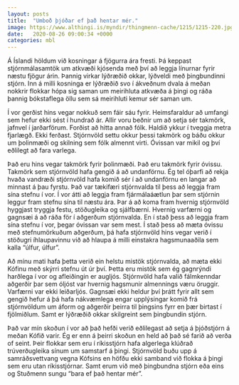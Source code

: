 ```yaml
---
layout: posts
title:  "Umboð þjóðar ef það hentar mér."
image: https://www.althingi.is/myndir/thingmenn-cache/1215/1215-220.jpg
date:   2020-08-26 09:00:34 +0000
categories: mbl
---
```

Á Íslandi höldum við kosningar á fjögurra ára fresti. Þá keppast stjórnmálasamtök um atkvæði kjósenda með því að leggja línurnar fyrir næstu fjögur árin. Þannig virkar lýðræðið okkar, lýðveldi með þingbundinni stjórn. Inn á milli kosninga er lýðræðið svo í ákveðnum dvala á meðan nokkrir flokkar hópa sig saman um meirihluta atkvæða á þingi og ráða þannig bókstaflega öllu sem sá meirihluti kemur sér saman um. 

Í vor gerðist hins vegar nokkuð sem fáir sáu fyrir. Heimsfaraldur að umfangi sem hefur ekki sést í hundrað ár. Allir voru beðnir um að setja sér takmörk, jafnvel í jarðarförum. Forðist að hitta annað fólk. Haldið ykkur í tveggja metra fjarlægð. Ekki ferðast. Stjórnvöld settu okkur þessi takmörk og báðu okkur um þolinmæði og skilning sem fólk almennt virti. Óvissan var mikil og því eðlilegt að fara varlega. 

Það eru hins vegar takmörk fyrir þolinmæði. Það eru takmörk fyrir óvissu. Takmörk sem stjórnvöld hafa gengið á að undanförnu. Ég tel óþarfi að rekja hvaða vandræði stjórnvöld hafa komið sér í að undanförnu en langar að minnast á þau fyrstu. Það var tækifæri stjórnvalda til þess að leggja fram sína stefnu í vor. Í vor átti að leggja fram fjármálaáætlun þar sem stjórnin leggur fram stefnu sína til næstu ára. Þar á að koma fram hvernig stjórnvöld hyggjast tryggja festu, stöðugleika og sjálfbærni. Hvernig varfærni og gagnsæi á að ráða för í aðgerðum stjórnvalda. En í stað þess að leggja fram sína stefnu í vor, þegar óvissan var sem mest. Í stað þess að mæta óvissu með stefnumörkuðum aðgerðum, þá hafa stjórnvöld hins vegar verið í stöðugri íhlaupavinnu við að hlaupa á milli einstakra hagsmunaaðila sem kalla “úlfur, úlfur”. 

Að mínu mati hafa þetta verið ein helstu mistök stjórnvalda, að mæta ekki Kófinu með skýrri stefnu út úr því. Þetta eru mistök sem ég gagnrýndi harðlega í vor og afleiðingin er augljós. Stjórnvöld hafa valið fálmkenndar aðgerðir þar sem óljóst var hvernig hagsmunir almennings væru öruggir. Varfærni var ekki leiðarljós. Gagnsæi ekki heldur því þrátt fyrir allt sem gengið hefur á þá hafa nákvæmlega engar upplýsingar komið frá stjórnvöldum um áform og aðgerðir þeirra til þingsins fyrr en þær birtast í fjölmiðlum. Samt er lýðræðið okkar skilgreint sem þingbundin stjórn. 

Það var mín skoðun í vor að það hefði verið eðlilegast að setja á þjóðstjórn á meðan Kófið varir. Ég er enn á þeirri skoðun en held að það sé farið að verða of seint. Þeir flokkar sem eru í ríkisstjórn hafa algerlega klúðrað trúverðugleika sínum um samstarf á þingi. Stjórnvöld buðu upp á samráðsvettvang vegna Kófsins en höfðu ekki samband við flokka á þingi sem eru utan ríkisstjórnar. Samt erum við með þingbundna stjórn eða eins og Stuðmenn sungu “bara ef það hentar mér”.
